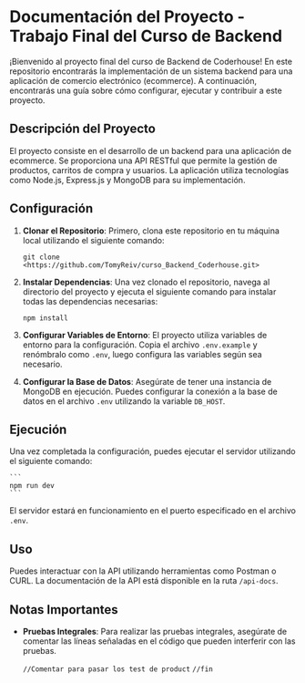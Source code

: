 # Documentación del Proyecto - Trabajo Final del Curso de Backend

¡Bienvenido al proyecto final del curso de Backend de Coderhouse! En este repositorio encontrarás la implementación de un sistema backend para una aplicación de comercio electrónico (ecommerce). A continuación, encontrarás una guía sobre cómo configurar, ejecutar y contribuir a este proyecto.

## Descripción del Proyecto

El proyecto consiste en el desarrollo de un backend para una aplicación de ecommerce. Se proporciona una API RESTful que permite la gestión de productos, carritos de compra y usuarios. La aplicación utiliza tecnologías como Node.js, Express.js y MongoDB para su implementación.

## Configuración

1. **Clonar el Repositorio**: Primero, clona este repositorio en tu máquina local utilizando el siguiente comando:

    ```
    git clone <https://github.com/TomyReiv/curso_Backend_Coderhouse.git>
    ```

2. **Instalar Dependencias**: Una vez clonado el repositorio, navega al directorio del proyecto y ejecuta el siguiente comando para instalar todas las dependencias necesarias:

    ```
    npm install
    ```

3. **Configurar Variables de Entorno**: El proyecto utiliza variables de entorno para la configuración. Copia el archivo `.env.example` y renómbralo como `.env`, luego configura las variables según sea necesario.

4. **Configurar la Base de Datos**: Asegúrate de tener una instancia de MongoDB en ejecución. Puedes configurar la conexión a la base de datos en el archivo `.env` utilizando la variable `DB_HOST`.

## Ejecución

Una vez completada la configuración, puedes ejecutar el servidor utilizando el siguiente comando:

    ```
    npm run dev
    ```

El servidor estará en funcionamiento en el puerto especificado en el archivo `.env`.

## Uso

Puedes interactuar con la API utilizando herramientas como Postman o CURL. La documentación de la API está disponible en la ruta `/api-docs`.


## Notas Importantes

- **Pruebas Integrales**: Para realizar las pruebas integrales, asegúrate de comentar las líneas señaladas en el código que pueden interferir con las pruebas.

    `//Comentar para pasar los test de product`
    `//fin`
